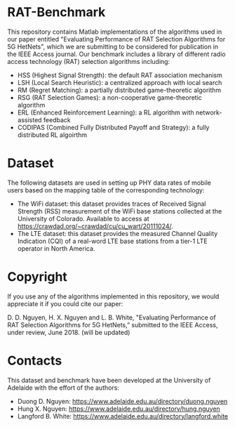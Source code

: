# RAT-Benchmark
This repository contains Matlab implementations of the algorithms used in our paper entitled "Evaluating Performance of RAT Selection Algorithms for 5G HetNets", which we are submitting to be considered for publication in the IEEE Access journal. Our benchmark includes a library of different radio access technology (RAT) selection algorithms including:
- HSS (Highest Signal Strength): the default RAT association mechanism
- LSH (Local Search Heuristic): a centralized approach with local search 
- RM (Regret Matching): a partially distributed game-theoretic algorithm
- RSG (RAT Selection Games): a non-cooperative game-theoretic algorithm
- ERL (Enhanced Reinforcement Learning): a RL algorithm with network-assisted feedback
- CODIPAS (Combined Fully Distributed Payoff and Strategy): a fully distributed RL algoirthm

# Dataset
The following datasets are used in setting up PHY data rates of mobile users based on the mapping table of the corresponding technology:
- The WiFi dataset: this dataset provides traces of Received Signal Strength (RSS) measurement of the WiFi base stations collected at the University of Colorado. Available to access at https://crawdad.org/~crawdad/cu/cu_wart/20111024/.
- The LTE dataset: this dataset provides the measured Channel Quality Indication (CQI) of a real-word LTE base stations from a tier-1 LTE operator in North America.

# Copyright
If you use any of the algorithms implemented in this repository, we would appreciate it if you could cite our paper:

D. D. Nguyen, H. X. Nguyen and L. B. White, "Evaluating Performance of RAT Selection Algorithms for 5G HetNets,” submitted to the IEEE Access, under review, June 2018. (will be updated)

# Contacts
This dataset and benchmark have been developed at the University of Adelaide with the effort of the authors:
- Duong D. Nguyen: https://www.adelaide.edu.au/directory/duong.nguyen
- Hung X. Nguyen: https://www.adelaide.edu.au/directory/hung.nguyen
- Langford B. White: https://www.adelaide.edu.au/directory/langford.white
